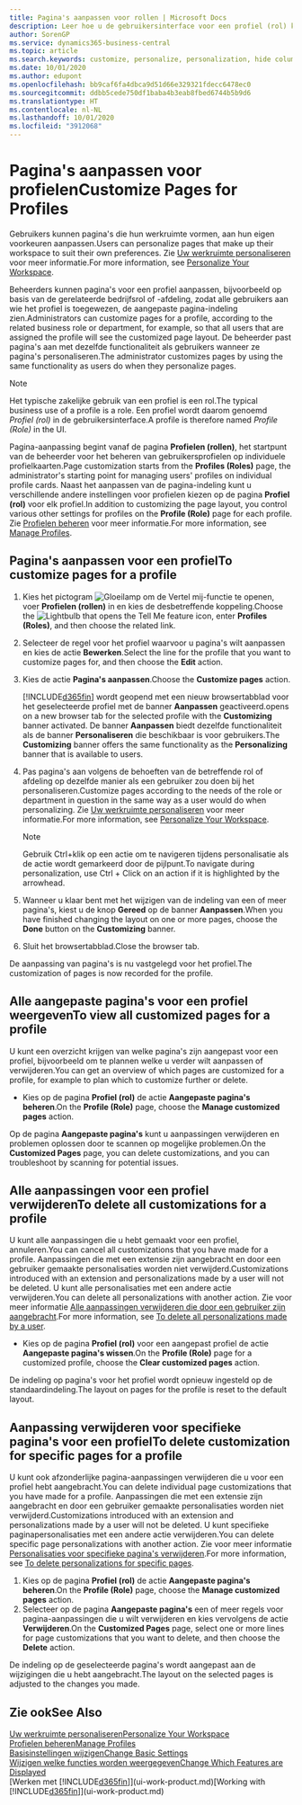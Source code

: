 ```yaml
---
title: Pagina's aanpassen voor rollen | Microsoft Docs
description: Leer hoe u de gebruikersinterface voor een profiel (rol) kunt aanpassen, zodat alle gebruikers aan wie die rol is toegewezen, een aangepaste werkruimte zien.
author: SorenGP
ms.service: dynamics365-business-central
ms.topic: article
ms.search.keywords: customize, personalize, personalization, hide columns, remove fields, move fields
ms.date: 10/01/2020
ms.author: edupont
ms.openlocfilehash: bb9caf6fa4dbca9d51d66e329321fdecc6478ec0
ms.sourcegitcommit: ddbb5cede750df1baba4b3eab8fbed6744b5b9d6
ms.translationtype: HT
ms.contentlocale: nl-NL
ms.lasthandoff: 10/01/2020
ms.locfileid: "3912068"
---
```

# <a name="customize-pages-for-profiles"></a><span data-ttu-id="adc4a-103">Pagina's aanpassen voor profielen</span><span class="sxs-lookup"><span data-stu-id="adc4a-103">Customize Pages for Profiles</span></span>
<span data-ttu-id="adc4a-104">Gebruikers kunnen pagina's die hun werkruimte vormen, aan hun eigen voorkeuren aanpassen.</span><span class="sxs-lookup"><span data-stu-id="adc4a-104">Users can personalize pages that make up their workspace to suit their own preferences.</span></span> <span data-ttu-id="adc4a-105">Zie [Uw werkruimte personaliseren](ui-personalization-user.md) voor meer informatie.</span><span class="sxs-lookup"><span data-stu-id="adc4a-105">For more information, see [Personalize Your Workspace](ui-personalization-user.md).</span></span>

<span data-ttu-id="adc4a-106">Beheerders kunnen pagina's voor een profiel aanpassen, bijvoorbeeld op basis van de gerelateerde bedrijfsrol of -afdeling, zodat alle gebruikers aan wie het profiel is toegewezen, de aangepaste pagina-indeling zien.</span><span class="sxs-lookup"><span data-stu-id="adc4a-106">Administrators can customize pages for a profile, according to the related business role or department, for example, so that all users that are assigned the profile will see the customized page layout.</span></span> <span data-ttu-id="adc4a-107">De beheerder past pagina's aan met dezelfde functionaliteit als gebruikers wanneer ze pagina's personaliseren.</span><span class="sxs-lookup"><span data-stu-id="adc4a-107">The administrator customizes pages by using the same functionality as users do when they personalize pages.</span></span>

> [!NOTE]
> <span data-ttu-id="adc4a-108">Het typische zakelijke gebruik van een profiel is een rol.</span><span class="sxs-lookup"><span data-stu-id="adc4a-108">The typical business use of a profile is a role.</span></span> <span data-ttu-id="adc4a-109">Een profiel wordt daarom genoemd *Profiel (rol)* in de gebruikersinterface.</span><span class="sxs-lookup"><span data-stu-id="adc4a-109">A profile is therefore named *Profile (Role)* in the UI.</span></span>

<span data-ttu-id="adc4a-110">Pagina-aanpassing begint vanaf de pagina **Profielen (rollen)**, het startpunt van de beheerder voor het beheren van gebruikersprofielen op individuele profielkaarten.</span><span class="sxs-lookup"><span data-stu-id="adc4a-110">Page customization starts from the **Profiles (Roles)** page, the administrator's starting point for managing users' profiles on individual profile cards.</span></span> <span data-ttu-id="adc4a-111">Naast het aanpassen van de pagina-indeling kunt u verschillende andere instellingen voor profielen kiezen op de pagina **Profiel (rol)** voor elk profiel.</span><span class="sxs-lookup"><span data-stu-id="adc4a-111">In addition to customizing the page layout, you control various other settings for profiles on the **Profile (Role)** page for each profile.</span></span> <span data-ttu-id="adc4a-112">Zie [Profielen beheren](admin-users-profiles-roles.md) voor meer informatie.</span><span class="sxs-lookup"><span data-stu-id="adc4a-112">For more information, see [Manage Profiles](admin-users-profiles-roles.md).</span></span>

## <a name="to-customize-pages-for-a-profile"></a><span data-ttu-id="adc4a-113">Pagina's aanpassen voor een profiel</span><span class="sxs-lookup"><span data-stu-id="adc4a-113">To customize pages for a profile</span></span>
1. <span data-ttu-id="adc4a-114">Kies het pictogram ![Gloeilamp om de Vertel mij-functie te openen](media/ui-search/search_small.png "Vertel me wat u wilt doen"), voer **Profielen (rollen)** in en kies de desbetreffende koppeling.</span><span class="sxs-lookup"><span data-stu-id="adc4a-114">Choose the ![Lightbulb that opens the Tell Me feature](media/ui-search/search_small.png "Tell me what you want to do") icon, enter **Profiles (Roles)**, and then choose the related link.</span></span>
2. <span data-ttu-id="adc4a-115">Selecteer de regel voor het profiel waarvoor u pagina's wilt aanpassen en kies de actie **Bewerken**.</span><span class="sxs-lookup"><span data-stu-id="adc4a-115">Select the line for the profile that you want to customize pages for, and then choose the **Edit** action.</span></span>
3. <span data-ttu-id="adc4a-116">Kies de actie **Pagina's aanpassen**.</span><span class="sxs-lookup"><span data-stu-id="adc4a-116">Choose the **Customize pages** action.</span></span>

    [!INCLUDE[d365fin](includes/d365fin_md.md)] <span data-ttu-id="adc4a-117">wordt geopend met een nieuw browsertabblad voor het geselecteerde profiel met de banner **Aanpassen** geactiveerd.</span><span class="sxs-lookup"><span data-stu-id="adc4a-117">opens on a new browser tab for the selected profile with the **Customizing** banner activated.</span></span> <span data-ttu-id="adc4a-118">De banner **Aanpassen** biedt dezelfde functionaliteit als de banner **Personaliseren** die beschikbaar is voor gebruikers.</span><span class="sxs-lookup"><span data-stu-id="adc4a-118">The **Customizing** banner offers the same functionality as the **Personalizing** banner that is available to users.</span></span>

4. <span data-ttu-id="adc4a-119">Pas pagina's aan volgens de behoeften van de betreffende rol of afdeling op dezelfde manier als een gebruiker zou doen bij het personaliseren.</span><span class="sxs-lookup"><span data-stu-id="adc4a-119">Customize pages according to the needs of the role or department in question in the same way as a user would do when personalizing.</span></span> <span data-ttu-id="adc4a-120">Zie [Uw werkruimte personaliseren](ui-personalization-user.md) voor meer informatie.</span><span class="sxs-lookup"><span data-stu-id="adc4a-120">For more information, see [Personalize Your Workspace](ui-personalization-user.md).</span></span>

    > [!NOTE]
    > <span data-ttu-id="adc4a-121">Gebruik Ctrl+klik op een actie om te navigeren tijdens personalisatie als de actie wordt gemarkeerd door de pijlpunt.</span><span class="sxs-lookup"><span data-stu-id="adc4a-121">To navigate during personalization, use Ctrl + Click on an action if it is highlighted by the arrowhead.</span></span>

5. <span data-ttu-id="adc4a-122">Wanneer u klaar bent met het wijzigen van de indeling van een of meer pagina's, kiest u de knop **Gereed** op de banner **Aanpassen**.</span><span class="sxs-lookup"><span data-stu-id="adc4a-122">When you have finished changing the layout on one or more pages, choose the **Done** button on the **Customizing** banner.</span></span>
6. <span data-ttu-id="adc4a-123">Sluit het browsertabblad.</span><span class="sxs-lookup"><span data-stu-id="adc4a-123">Close the browser tab.</span></span>

<span data-ttu-id="adc4a-124">De aanpassing van pagina's is nu vastgelegd voor het profiel.</span><span class="sxs-lookup"><span data-stu-id="adc4a-124">The customization of pages is now recorded for the profile.</span></span>

## <a name="to-view-all-customized-pages-for-a-profile"></a><span data-ttu-id="adc4a-125">Alle aangepaste pagina's voor een profiel weergeven</span><span class="sxs-lookup"><span data-stu-id="adc4a-125">To view all customized pages for a profile</span></span>

<span data-ttu-id="adc4a-126">U kunt een overzicht krijgen van welke pagina's zijn aangepast voor een profiel, bijvoorbeeld om te plannen welke u verder wilt aanpassen of verwijderen.</span><span class="sxs-lookup"><span data-stu-id="adc4a-126">You can get an overview of which pages are customized for a profile, for example to plan which to customize further or delete.</span></span>

- <span data-ttu-id="adc4a-127">Kies op de pagina **Profiel (rol)** de actie **Aangepaste pagina's beheren**.</span><span class="sxs-lookup"><span data-stu-id="adc4a-127">On the **Profile (Role)** page, choose the **Manage customized pages** action.</span></span>

<span data-ttu-id="adc4a-128">Op de pagina **Aangepaste pagina's** kunt u aanpassingen verwijderen en problemen oplossen door te scannen op mogelijke problemen.</span><span class="sxs-lookup"><span data-stu-id="adc4a-128">On the **Customized Pages** page, you can delete customizations, and you can troubleshoot by scanning for potential issues.</span></span>  

## <a name="to-delete-all-customizations-for-a-profile"></a><span data-ttu-id="adc4a-129">Alle aanpassingen voor een profiel verwijderen</span><span class="sxs-lookup"><span data-stu-id="adc4a-129">To delete all customizations for a profile</span></span>
<span data-ttu-id="adc4a-130">U kunt alle aanpassingen die u hebt gemaakt voor een profiel, annuleren.</span><span class="sxs-lookup"><span data-stu-id="adc4a-130">You can cancel all customizations that you have made for a profile.</span></span> <span data-ttu-id="adc4a-131">Aanpassingen die met een extensie zijn aangebracht en door een gebruiker gemaakte personalisaties worden niet verwijderd.</span><span class="sxs-lookup"><span data-stu-id="adc4a-131">Customizations introduced with an extension and personalizations made by a user will not be deleted.</span></span> <span data-ttu-id="adc4a-132">U kunt alle personalisaties met een andere actie verwijderen.</span><span class="sxs-lookup"><span data-stu-id="adc4a-132">You can delete all personalizations with another action.</span></span> <span data-ttu-id="adc4a-133">Zie voor meer informatie [Alle aanpassingen verwijderen die door een gebruiker zijn aangebracht](admin-users-profiles-roles.md#to-delete-all-personalizations-made-by-a-user).</span><span class="sxs-lookup"><span data-stu-id="adc4a-133">For more information, see [To delete all personalizations made by a user](admin-users-profiles-roles.md#to-delete-all-personalizations-made-by-a-user).</span></span>

- <span data-ttu-id="adc4a-134">Kies op de pagina **Profiel (rol)** voor een aangepast profiel de actie **Aangepaste pagina's wissen**.</span><span class="sxs-lookup"><span data-stu-id="adc4a-134">On the **Profile (Role)** page for a customized profile, choose the **Clear customized pages** action.</span></span>

<span data-ttu-id="adc4a-135">De indeling op pagina's voor het profiel wordt opnieuw ingesteld op de standaardindeling.</span><span class="sxs-lookup"><span data-stu-id="adc4a-135">The layout on pages for the profile is reset to the default layout.</span></span>  

## <a name="to-delete-customization-for-specific-pages-for-a-profile"></a><span data-ttu-id="adc4a-136">Aanpassing verwijderen voor specifieke pagina's voor een profiel</span><span class="sxs-lookup"><span data-stu-id="adc4a-136">To delete customization for specific pages for a profile</span></span>
<span data-ttu-id="adc4a-137">U kunt ook afzonderlijke pagina-aanpassingen verwijderen die u voor een profiel hebt aangebracht.</span><span class="sxs-lookup"><span data-stu-id="adc4a-137">You can delete individual page customizations that you have made for a profile.</span></span> <span data-ttu-id="adc4a-138">Aanpassingen die met een extensie zijn aangebracht en door een gebruiker gemaakte personalisaties worden niet verwijderd.</span><span class="sxs-lookup"><span data-stu-id="adc4a-138">Customizations introduced with an extension and personalizations made by a user will not be deleted.</span></span> <span data-ttu-id="adc4a-139">U kunt specifieke paginapersonalisaties met een andere actie verwijderen.</span><span class="sxs-lookup"><span data-stu-id="adc4a-139">You can delete specific page personalizations with another action.</span></span> <span data-ttu-id="adc4a-140">Zie voor meer informatie [Personalisaties voor specifieke pagina's verwijderen](admin-users-profiles-roles.md#to-delete-personalizations-for-specific-pages).</span><span class="sxs-lookup"><span data-stu-id="adc4a-140">For more information, see [To delete personalizations for specific pages](admin-users-profiles-roles.md#to-delete-personalizations-for-specific-pages).</span></span>

1. <span data-ttu-id="adc4a-141">Kies op de pagina **Profiel (rol)** de actie **Aangepaste pagina's beheren**.</span><span class="sxs-lookup"><span data-stu-id="adc4a-141">On the **Profile (Role)** page, choose the **Manage customized pages** action.</span></span>
2. <span data-ttu-id="adc4a-142">Selecteer op de pagina **Aangepaste pagina's** een of meer regels voor pagina-aanpassingen die u wilt verwijderen en kies vervolgens de actie **Verwijderen**.</span><span class="sxs-lookup"><span data-stu-id="adc4a-142">On the **Customized Pages** page, select one or more lines for page customizations that you want to delete, and then choose the **Delete** action.</span></span>

<span data-ttu-id="adc4a-143">De indeling op de geselecteerde pagina's wordt aangepast aan de wijzigingen die u hebt aangebracht.</span><span class="sxs-lookup"><span data-stu-id="adc4a-143">The layout on the selected pages is adjusted to the changes you made.</span></span>

## <a name="see-also"></a><span data-ttu-id="adc4a-144">Zie ook</span><span class="sxs-lookup"><span data-stu-id="adc4a-144">See Also</span></span>

[<span data-ttu-id="adc4a-145">Uw werkruimte personaliseren</span><span class="sxs-lookup"><span data-stu-id="adc4a-145">Personalize Your Workspace</span></span>](ui-personalization-user.md)  
[<span data-ttu-id="adc4a-146">Profielen beheren</span><span class="sxs-lookup"><span data-stu-id="adc4a-146">Manage Profiles</span></span>](admin-users-profiles-roles.md)  
[<span data-ttu-id="adc4a-147">Basisinstellingen wijzigen</span><span class="sxs-lookup"><span data-stu-id="adc4a-147">Change Basic Settings</span></span>](ui-change-basic-settings.md)  
[<span data-ttu-id="adc4a-148">Wijzigen welke functies worden weergegeven</span><span class="sxs-lookup"><span data-stu-id="adc4a-148">Change Which Features are Displayed</span></span>](ui-experiences.md)  
<span data-ttu-id="adc4a-149">[Werken met [!INCLUDE[d365fin](includes/d365fin_md.md)]](ui-work-product.md)</span><span class="sxs-lookup"><span data-stu-id="adc4a-149">[Working with [!INCLUDE[d365fin](includes/d365fin_md.md)]](ui-work-product.md)</span></span>  
